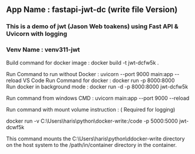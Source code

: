 ## App Name : fastapi-jwt-dc (write file Version)

### This is a demo of jwt (Jason Web toakens) using Fast API & Uvicorn with logging

###  Venv Name : venv311-jwt

Build command for docker image : docker build -t jwt-dcfw5k .

Run Command to run without Docker : uvicorn --port 9000 main:app --reload
VS Code Run Command for docker : docker run -p 8000:8000  
Run docker in background mode : docker run -d -p 8000:8000 jwt-dcfw5k  

Run command from windows CMD : uvicorn main:app --port 9000 --reload

Run command with mount volume instruction : ( Required for logging)

docker run -v C:\\Users\\haris\\python\\docker-write:/code -p 5000:5000  jwt-dcwf5k

This command mounts the C:\Users\haris\python\ddocker-write directory on the host system to the /path/in/container directory in the container.